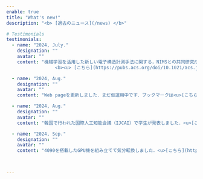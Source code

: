 ```yaml
---
enable: true
title: "What's new!"
description: "<b> [過去のニュース](/news) </b>"

# Testimonials
testimonials:
  - name: "2024, July."
    designation: ""
    avatar: ""
    content: "機械学習を活用した新しい電子構造計測手法に関する，NIMSとの共同研究成果がJ. Phys. Chem. Cに掲載されました <br>
                  <b><u> [こちら](https://pubs.acs.org/doi/10.1021/acs.jpcc.4c02818) </u></b>"

  - name: "2024, Aug."
    designation: ""
    avatar: ""
    content: "Web pageを更新しました．まだ仮運用中です．ブックマークは<u>[こちら](https://www.edge.iis.u-tokyo.ac.jp)</u>に．"

  - name: "2024, Aug."
    designation: ""
    avatar: ""
    content: "韓国で行われた国際人工知能会議（IJCAI）で学生が発表しました．<u>[こちら](https://twitter.com/nmdl_mizo/status/1833093497697845521)</u>"

  - name: "2024, Sep."
    designation: ""
    avatar: ""
    content: "4090を搭載したGPU機を組み立てて気分転換しました．<u>[こちら](https://twitter.com/nmdl_mizo/status/1833094737982623775)</u>"



---
```


